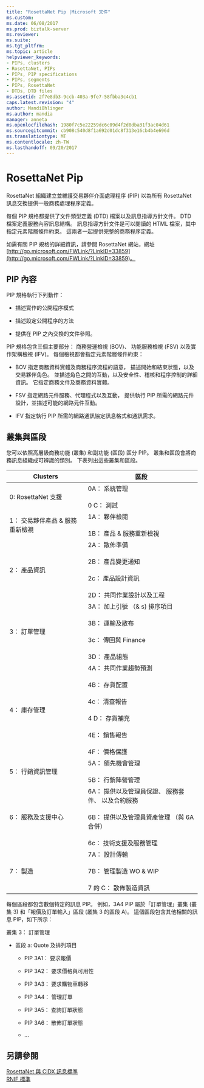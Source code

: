 ```yaml
---
title: "RosettaNet Pip |Microsoft 文件"
ms.custom: 
ms.date: 06/08/2017
ms.prod: biztalk-server
ms.reviewer: 
ms.suite: 
ms.tgt_pltfrm: 
ms.topic: article
helpviewer_keywords:
- PIPs, clusters
- RosettaNet, PIPs
- PIPs, PIP specifications
- PIPs, segments
- PIPs, RosettaNet
- DTDs, DTD files
ms.assetid: 2f7e8db3-9ccb-403a-9fe7-58fbba3c4cb1
caps.latest.revision: "4"
author: MandiOhlinger
ms.author: mandia
manager: anneta
ms.openlocfilehash: 1980f7c5e22259dc6c09d4f2d8dba31f3ac04d61
ms.sourcegitcommit: cb908c540d8f1a692d01dc8f313e16cb4b4e696d
ms.translationtype: MT
ms.contentlocale: zh-TW
ms.lasthandoff: 09/20/2017
---
```

# <a name="rosettanet-pips"></a>RosettaNet Pip
RosettaNet 組織建立並維護交易夥伴介面處理程序 (PIP) 以為所有 RosettaNet 訊息交換提供一般商務處理程序定義。  
  
 每個 PIP 規格都提供了文件類型定義 (DTD) 檔案以及訊息指導方針文件。 DTD 檔案定義服務內容訊息結構。 訊息指導方針文件是可以閱讀的 HTML 檔案，其中指定元素階層條件約束。 這兩者一起提供完整的商務程序定義。  
  
 如需有關 PIP 規格的詳細資訊，請參閱 RosettaNet 網站，網址[http://go.microsoft.com/FWLink/?LinkID=33859](http://go.microsoft.com/FWLink/?LinkID=33859)。  
  
## <a name="pip-contents"></a>PIP 內容  
 PIP 規格執行下列動作：  
  
-   描述實作的公開程序模式  
  
-   描述設定公開程序的方法  
  
-   提供在 PIP 之內交換的文件參照。  
  
 PIP 規格包含三個主要部分： 商務營運檢視 (BOV)、 功能服務檢視 (FSV) 以及實作架構檢視 (IFV)。 每個檢視都會指定元素階層條件約束：  
  
-   BOV 指定商務資料實體及商務程序流程的語意， 描述開始和結束狀態，以及交易夥伴角色。 並描述角色之間的互動，以及安全性、稽核和程序控制的詳細資訊。 它指定商務文件及商務資料實體。  
  
-   FSV 指定網路元件服務、代理程式以及互動， 提供執行 PIP 所需的網路元件設計，並描述可能的網路元件互動。  
  
-   IFV 指定執行 PIP 所需的網路通訊協定訊息格式和通訊需求。  
  
## <a name="clusters-and-segments"></a>叢集與區段  
 您可以依照高層級商務功能 (叢集) 和副功能 (區段) 區分 PIP。 叢集和區段會將商務訊息組織成可辨識的類別。 下表列出這些叢集和區段。  
  
|Clusters|區段|  
|--------------|--------------|  
|0: RosettaNet 支援|0A： 系統管理<br /><br /> 0 C： 測試|  
|1： 交易夥伴產品 & 服務重新檢視|1A： 夥伴檢閱<br /><br /> 1B： 產品 & 服務重新檢視|  
|2： 產品資訊|2A： 散佈準備<br /><br /> 2B： 產品變更通知<br /><br /> 2c： 產品設計資訊<br /><br /> 2D： 共同作業設計以及工程|  
|3： 訂單管理|3A： 加上引號 （& s) 排序項目<br /><br /> 3B： 運輸及散布<br /><br /> 3c： 傳回與 Finance<br /><br /> 3D： 產品組態|  
|4： 庫存管理|4A： 共同作業趨勢預測<br /><br /> 4B： 存貨配置<br /><br /> 4c： 清查報告<br /><br /> 4 D： 存貨補充<br /><br /> 4E： 銷售報告<br /><br /> 4F： 價格保護|  
|5： 行銷資訊管理|5A： 領先機會管理<br /><br /> 5B： 行銷陣營管理|  
|6： 服務及支援中心|6A： 提供以及管理員保證、 服務套件、 以及合約服務<br /><br /> 6B： 提供以及管理員資產管理 （與 6A 合併）<br /><br /> 6c： 技術支援及服務管理|  
|7： 製造|7A： 設計傳輸<br /><br /> 7B： 管理製造 WO & WIP<br /><br /> 7 的 C： 散佈製造資訊|  
  
 每個區段都包含數個特定的訊息 PIP。 例如，3A4 PIP 屬於「訂單管理」叢集 (叢集 3) 和「報價及訂單輸入」區段 (叢集 3 的區段 A)。 這個區段包含其他相關的訊息 PIP，如下所示：  
  
 叢集 3： 訂單管理  
  
-   區段 a: Quote 及排列項目  
  
    -   PIP 3A1： 要求報價  
  
    -   PIP 3A2： 要求價格與可用性  
  
    -   PIP 3A3： 要求購物車轉移  
  
    -   PIP 3A4： 管理訂單  
  
    -   PIP 3A5： 查詢訂單狀態  
  
    -   PIP 3A6： 散佈訂單狀態  
  
    -   …  
  
## <a name="see-also"></a>另請參閱  
 [RosettaNet 與 CIDX 訊息標準](../../adapters-and-accelerators/accelerator-rosettanet/rosettanet-and-cidx-messaging-standards.md)   
 [RNIF 標準](../../adapters-and-accelerators/accelerator-rosettanet/rnif-standard.md)